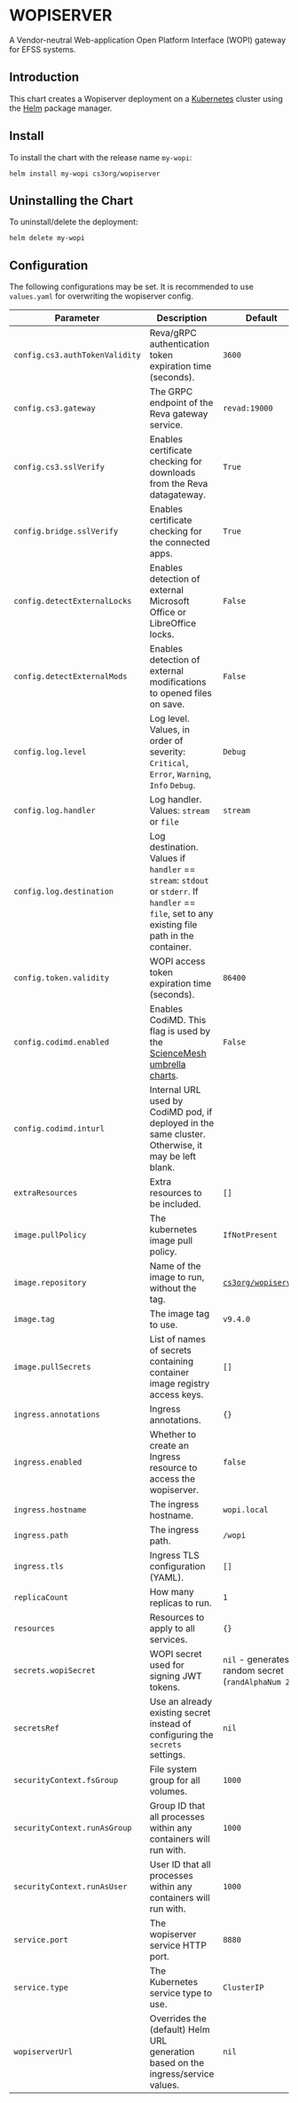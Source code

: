 # WOPISERVER

A Vendor-neutral Web-application Open Platform Interface (WOPI) gateway for EFSS systems.

## Introduction

This chart creates a Wopiserver deployment on a [Kubernetes](http://kubernetes.io) cluster using the [Helm](https://helm.sh) package manager.

## Install

To install the chart with the release name `my-wopi`:

```console
helm install my-wopi cs3org/wopiserver
```

## Uninstalling the Chart

To uninstall/delete the deployment:

```console
helm delete my-wopi
```

## Configuration

The following configurations may be set. It is recommended to use `values.yaml` for overwriting the wopiserver config.

| Parameter                      | Description                                                                                                                                     | Default                                                           |
| ------------------------------ | ----------------------------------------------------------------------------------------------------------------------------------------------- | ----------------------------------------------------------------- |
| `config.cs3.authTokenValidity` | Reva/gRPC authentication token expiration time (seconds).                                                                                       | `3600`                                                            |
| `config.cs3.gateway`           | The GRPC endpoint of the Reva gateway service.                                                                                                  | `revad:19000`                                                     |
| `config.cs3.sslVerify`         | Enables certificate checking for downloads from the Reva datagateway.                                                                           | `True`                                                            |
| `config.bridge.sslVerify`      | Enables certificate checking for the connected apps.                                                                                            | `True`                                                            |
| `config.detectExternalLocks`   | Enables detection of external Microsoft Office or LibreOffice locks.                                                                            | `False`                                                           |
| `config.detectExternalMods`    | Enables detection of external modifications to opened files on save.                                                                            | `False`                                                           |
| `config.log.level`             | Log level. Values, in order of severity: `Critical`, `Error`, `Warning`, `Info` `Debug`.                                                        | `Debug`                                                           |
| `config.log.handler`           | Log handler. Values: `stream` or `file`                                                                                                         | `stream`                                                          |
| `config.log.destination`       | Log destination. Values if `handler` == `stream`: `stdout` or `stderr`. If `handler` == `file`, set to any existing file path in the container. |
| `config.token.validity`        | WOPI access token expiration time (seconds).                                                                                                    | `86400`                                                           |
| `config.codimd.enabled`        | Enables CodiMD. This flag is used by the [ScienceMesh umbrella charts](https://github.com/sciencemesh/charts).                                  | `False`                                                           |
| `config.codimd.inturl`         | Internal URL used by CodiMD pod, if deployed in the same cluster. Otherwise, it may be left blank.                                              |
| `extraResources`               | Extra resources to be included.                                                                                                                 | `[]`                                                              |
| `image.pullPolicy`             | The kubernetes image pull policy.                                                                                                               | `IfNotPresent`                                                    |
| `image.repository`             | Name of the image to run, without the tag.                                                                                                      | [`cs3org/wopiserver`](https://hub.docker.com/r/cs3org/wopiserver) |
| `image.tag`                    | The image tag to use.                                                                                                                           | `v9.4.0`                                                          |
| `image.pullSecrets`            | List of names of secrets containing container image registry access keys.                                                                       | `[]`                                                              |
| `ingress.annotations`          | Ingress annotations.                                                                                                                            | `{}`                                                              |
| `ingress.enabled`              | Whether to create an Ingress resource to access the wopiserver.                                                                                 | `false`                                                           |
| `ingress.hostname`             | The ingress hostname.                                                                                                                           | `wopi.local`                                                      |
| `ingress.path`                 | The ingress path.                                                                                                                               | `/wopi`                                                           |
| `ingress.tls`                  | Ingress TLS configuration (YAML).                                                                                                               | `[]`                                                              |
| `replicaCount`                 | How many replicas to run.                                                                                                                       | `1`                                                               |
| `resources`                    | Resources to apply to all services.                                                                                                             | `{}`                                                              |
| `secrets.wopiSecret`           | WOPI secret used for signing JWT tokens.                                                                                                        | `nil` - generates a random secret (`randAlphaNum 24`)             |
| `secretsRef`                   | Use an already existing secret instead of configuring the `secrets` settings.                                                                   | `nil`                                                             |
| `securityContext.fsGroup`      | File system group for all volumes.                                                                                                              | `1000`                                                            |
| `securityContext.runAsGroup`   | Group ID that all processes within any containers will run with.                                                                                | `1000`                                                            |
| `securityContext.runAsUser`    | User ID that all processes within any containers will run with.                                                                                 | `1000`                                                            |
| `service.port`                 | The wopiserver service HTTP port.                                                                                                               | `8880`                                                            |
| `service.type`                 | The Kubernetes service type to use.                                                                                                             | `ClusterIP`                                                       |
| `wopiserverUrl`                | Overrides the (default) Helm URL generation based on the ingress/service values.                                                                | `nil`                                                             |
